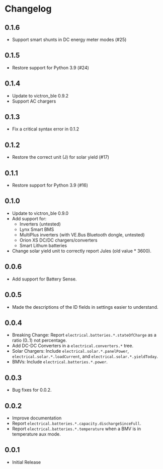 # Changelog

## 0.1.6

* Support smart shunts in DC energy meter modes (#25)

## 0.1.5

* Restore support for Python 3.9 (#24)

## 0.1.4

* Update to victron_ble 0.9.2
* Support AC chargers

## 0.1.3

* Fix a critical syntax error in 0.1.2

## 0.1.2

* Restore the correct unit (J) for solar yield (#17)

## 0.1.1

* Restore support for Python 3.9 (#16)

## 0.1.0

* Update to victron_ble 0.9.0
* Add support for:
  * Inverters (untested)
  * Lynx Smart BMS
  * MultiPlus inverters (with VE.Bus Bluetooth dongle, untested)
  * Orion XS DC/DC chargers/converters
  * Smart Lithum batteries
* Change solar yield unit to correctly report Jules (old value * 3600).

## 0.0.6

* Add support for Battery Sense.

## 0.0.5

* Made the descriptions of the ID fields in settings easier to
  understand.

## 0.0.4

* Breaking Change: Report `electrical.batteries.*.stateOfCharge` as a
  ratio (0..1) not percentage.
* Add DC-DC Converters in a `electrical.converters.*` tree.
* Solar Chargers: Include `electrical.solar.*.panelPower`,
  `electrical.solar.*.loadCurrent`, and
  `electrical.solar.*.yieldToday`.
* BMVs: Include `electrical.batteries.*.power`.

## 0.0.3

* Bug fixes for 0.0.2.

## 0.0.2

* Improve documentation
* Report `electrical.batteries.*.capacity.dischargeSinceFull`.
* Report `electrical.batteries.*.temperature` when a BMV is in
  temperature aux mode.

## 0.0.1

* Initial Release
